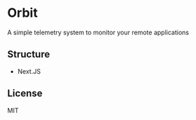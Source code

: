 # Orbit

A simple telemetry system to monitor your remote applications

## Structure
- Next.JS

## License

MIT
